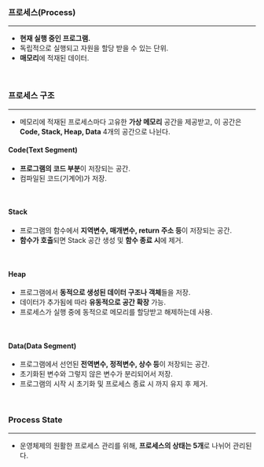 ### 프로세스(Process)
---
- **현재 실행 중인 프로그램.**
- 독립적으로 실행되고 자원을 할당 받을 수 있는 단위.
- **매모리**에 적재된 데이터.
<br>

### 프로세스 구조
---
- 메모리에 적재된 프로세스마다 고유한 **가상 메모리** 공간을 제공받고, 이 공간은 **Code, Stack, Heap, Data** 4개의 공간으로 나뉜다.

#### Code(Text Segment)
- **프로그램의 코드 부분**이 저장되는 공간.
- 컴파일된 코드(기계어)가 저장.
<br>

#### Stack
- 프로그램의 함수에서 **지역변수, 매개변수, return 주소 등**이 저장되는 공간.
- **함수가 호출**되면 Stack 공간 생성 및 **함수 종료 시**에 제거.
<br>

#### Heap
- 프로그램에서 **동적으로 생성된 데이터 구조나 객체**들을 저장.
- 데이터가 추가됨에 따라 **유동적으로 공간 확장** 가능.
- 프로세스가 실행 중에 동적으로 메모리를 할당받고 해제하는데 사용.
<br>

#### Data(Data Segment)
- 프로그램에서 선언된 **전역변수, 정적변수, 상수 등**이 저장되는 공간.
- 초기화된 변수와 그렇지 않은 변수가 분리되어서 저장.
- 프로그램의 시작 시 초기화 및 프로세스 종료 시 까지 유지 후 제거.
<br>


### Process State
---
- 운영체제의 원활한 프로세스 관리를 위해, **프로세스의 상태는 5개**로 나뉘어 관리된다.
<br>

